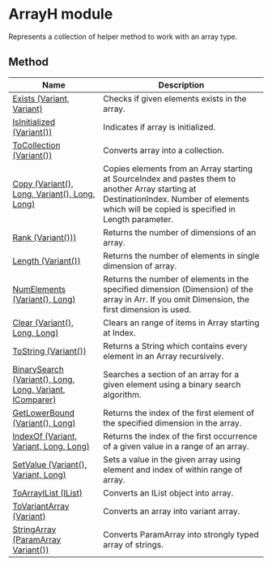 # ArrayH module
Represents a collection of helper method to work with an array type.

## Method
|Name|Description|
|-|-|
|[Exists (Variant, Variant)](./Exists.md)|Checks if given elements exists in the array.|
|[IsInitialized (Variant())](./IsInitialized.md)|Indicates if array is initialized.|
|[ToCollection (Variant())](./ToCollection.md)|Converts array into a collection.|
|[Copy (Variant(), Long, Variant(), Long, Long)](./Copy.md)|Copies elements from an Array starting at SourceIndex and pastes them to another Array starting at DestinationIndex. Number of elements which will be copied is specified in Length parameter.|
|[Rank (Variant()))](./Rank.md)|Returns the number of dimensions of an array.|
|[Length (Variant())](./Length.md)|Returns the number of elements in single dimension of array.|
|[NumElements (Variant(), Long)](./NumElements.md)|Returns the number of elements in the specified dimension (Dimension) of the array in Arr. If you omit Dimension, the first dimension is used.|
|[Clear (Variant(), Long, Long)](./Clear.md)|Clears an range of items in Array starting at Index.|
|[ToString (Variant())](./ToString.md)|Returns a String which contains every element in an Array recursively.|
|[BinarySearch (Variant(), Long, Long, Variant, IComparer)](./BinarySearch.md)|Searches a section of an array for a given element using a binary search algorithm.|
|[GetLowerBound (Variant(), Long)](./GetLowerBound.md)|Returns the index of the first element of the specified dimension in the array.|
|[IndexOf (Variant, Variant, Long, Long)](./IndexOf.md)|Returns the index of the first occurrence of a given value in a range of an array.|
|[SetValue (Variant(), Variant, Long)](./SetValue.md)|Sets a value in the given array using element and index of within range of array.|
|[ToArrayIList (IList)](./ToArrayIList.md)|Converts an IList object into array.|
|[ToVariantArray (Variant)](./ToVariantArray.md)|Converts an array into variant array.|
|[StringArray (ParamArray Variant())](./StringArray.md)|Converts ParamArray into strongly typed array of strings.|